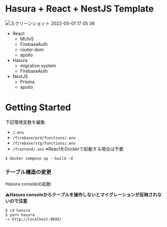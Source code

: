 # Hasura + React + NestJS Template

<img width="full" alt="スクリーンショット 2022-05-01 17 05 36" src="https://user-images.githubusercontent.com/57242907/166137563-e12a7f83-e435-4e37-ad51-012d875d6b77.png">


- React
  - MUIv5
  - FirebaseAuth
  - router-dom
  - apollo
- Hasura
  - migration system
  - FirebaseAuth
- NestJS
  - Prisma
  - apollo

# Getting Started

下記環境変数を編集

- `/.env`
- `/firebase/prd/functions/.env`
- `/firebase/stg/functions/.env`
- `/frontend/.env` ※ReactをDockerで起動する場合は不要

```
$ docker compose up --build -d
```

### テーブル構造の変更

Hasura consoleの起動

**⚠️Hasura consoleからテーブルを操作しないとマイグレーションが反映されないので注意**

```
$ cd hasura
$ yarn hasura
-> http://localhost:9695/
```

